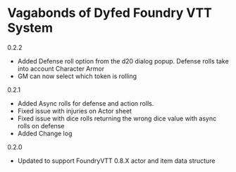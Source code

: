 # Vagabonds of Dyfed Foundry VTT System
0.2.2
* Added Defense roll option from the d20 dialog popup.  Defense rolls take into account Character Armor
* GM can now select which token is rolling



0.2.1

* Added Async rolls for defense and action rolls. 
* Fixed issue with injuries on Actor sheet
* Fixed issue with dice rolls returning the wrong dice value with async rolls on defense
* Added Change log

0.2.0
* Updated to support FoundryVTT 0.8.X actor and item data structure 